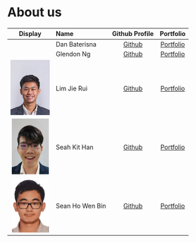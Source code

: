 # About us

|                      Display                       | Name            |               Github Profile                |             Portfolio             |
|:--------------------------------------------------:|:----------------|:-------------------------------------------:|:---------------------------------:|
| [](https://via.placeholder.com/100.png?text=Photo) | Dan Baterisna   |  [Github](https://github.com/danbaterisna)  | [Portfolio](docs/team/johndoe.md) |
| [](https://via.placeholder.com/100.png?text=Photo) | Glendon Ng      | [Github](https://github.com/GlendonNotGlen) | [Portfolio](docs/team/johndoe.md) |
| ![](./images/LimJieRui_Profile_Picture(Final).png) | Lim Jie Rui     |   [Github](https://github.com/limjierui)    | [Portfolio](./team/limjierui.md)  |
|      ![](./images/KitHan_Profile_Picture.png)      | Seah Kit Han    |     [Github](https://github.com/khseah)     |   [Portfolio](./team/khseah.md)   |
|       ![](./images/Sean_Profile_Picture.png)       | Sean Ho Wen Bin |    [Github](https://github.com/SeanHoWB)    |   [Portfolio](./team/seanho.md)   |
